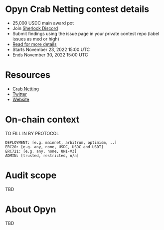 # Opyn Crab Netting contest details

- 25,000 USDC main award pot
- Join [Sherlock Discord](https://discord.gg/MABEWyASkp)
- Submit findings using the issue page in your private contest repo (label issues as med or high)
- [Read for more details](https://docs.sherlock.xyz/audits/watsons)
- Starts November 23, 2022 15:00 UTC
- Ends November 30, 2022 15:00 UTC

# Resources

- [Crab Netting](https://opynopyn.notion.site/Crab-Netting-Blurb-d4ce8a3c75694c54af03b3997a70be0c)
- [Twitter](https://twitter.com/opyn_)
- [Website](https://www.opyn.co/)

# On-chain context

TO FILL IN BY PROTOCOL

```
DEPLOYMENT: [e.g. mainnet, arbitrum, optimism, ..]
ERC20: [e.g. any, none, USDC, USDC and USDT]
ERC721: [e.g. any, none, UNI-V3]
ADMIN: [trusted, restricted, n/a]
```

# Audit scope

TBD

# About Opyn

TBD
